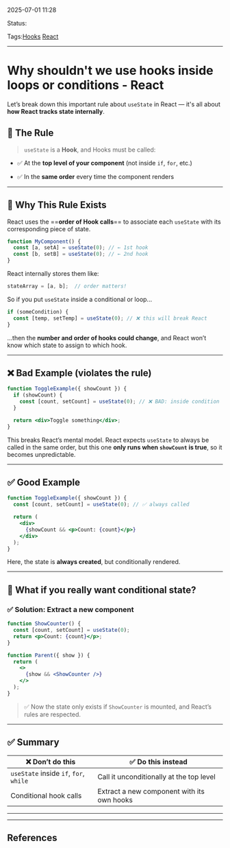 
2025-07-01 11:28

Status:

Tags:[Hooks](Hooks) [React](../../../3%20-%20Tags/React.md)

---
# Why shouldn't we use hooks inside loops or conditions - React
Let’s break down this important rule about `useState` in React — it's all about **how React tracks state internally**.

## 📌 The Rule

> `useState` is a **Hook**, and Hooks must be called:

- ✅ At the **top level of your component** (not inside `if`, `for`, etc.)
    
- ✅ In the **same order** every time the component renders
    

---

## 🧠 Why This Rule Exists

React uses the ==**order of Hook calls**== to associate each `useState` with its corresponding piece of state.

```jsx
function MyComponent() {
  const [a, setA] = useState(0); // ← 1st hook
  const [b, setB] = useState(0); // ← 2nd hook
}
```

React internally stores them like:

```js
stateArray = [a, b];  // order matters!
```

So if you put `useState` inside a conditional or loop...

```jsx
if (someCondition) {
  const [temp, setTemp] = useState(0); // ❌ this will break React
}
```

...then the **number and order of hooks could change**, and React won’t know which state to assign to which hook.

---

## ❌ Bad Example (violates the rule)

```jsx
function ToggleExample({ showCount }) {
  if (showCount) {
    const [count, setCount] = useState(0); // ❌ BAD: inside condition
  }

  return <div>Toggle something</div>;
}
```

This breaks React’s mental model. React expects `useState` to always be called in the same order, but this one **only runs when `showCount` is true**, so it becomes unpredictable.

---

## ✅ Good Example

```jsx
function ToggleExample({ showCount }) {
  const [count, setCount] = useState(0); // ✅ always called

  return (
    <div>
      {showCount && <p>Count: {count}</p>}
    </div>
  );
}
```

Here, the state is **always created**, but conditionally rendered.

---

## 🔧 What if you really want conditional state?

### ✅ Solution: Extract a new component

```jsx
function ShowCounter() {
  const [count, setCount] = useState(0);
  return <p>Count: {count}</p>;
}

function Parent({ show }) {
  return (
    <>
      {show && <ShowCounter />}
    </>
  );
}
```

> ✅ Now the state only exists if `ShowCounter` is mounted, and React’s rules are respected.

---

## ✅ Summary

|❌ Don’t do this|✅ Do this instead|
|---|---|
|`useState` inside `if`, `for`, `while`|Call it unconditionally at the top level|
|Conditional hook calls|Extract a new component with its own hooks|

---


---
## References